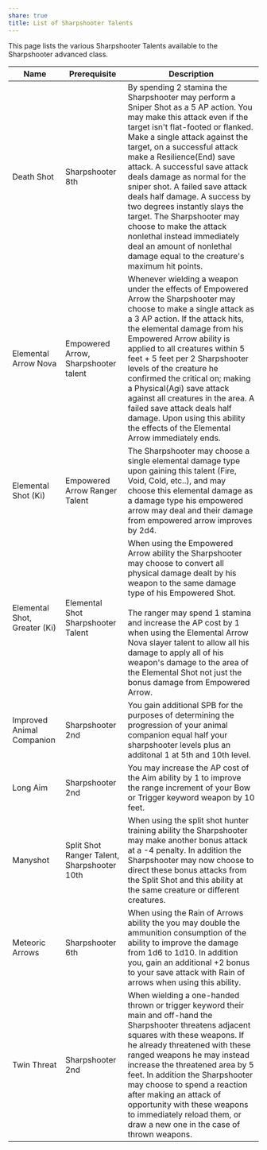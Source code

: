 ```yaml
---
share: true
title: List of Sharpshooter Talents
---
```

This page lists the various Sharpshooter Talents available to the Sharpshooter advanced class.

| Name                         | Prerequisite                                | Description                                                                                                                                                                                                                                                                                                                                                                                                                                                                                                                                                                                    |
| ---------------------------- | ------------------------------------------- | ---------------------------------------------------------------------------------------------------------------------------------------------------------------------------------------------------------------------------------------------------------------------------------------------------------------------------------------------------------------------------------------------------------------------------------------------------------------------------------------------------------------------------------------------------------------------------------------------- |
| Death Shot                   | Sharpshooter 8th                            | By spending 2 stamina the Sharpshooter may perform a Sniper Shot as a 5 AP action. You may make this attack even if the target isn't flat-footed or flanked. Make a single attack against the target, on a successful attack make a Resilience(End) save attack. A successful save attack deals damage as normal for the sniper shot. A failed save attack deals half damage. A success by two degrees instantly slays the target. The Sharpshooter may choose to make the attack nonlethal instead immediately deal an amount of nonlethal damage equal to the creature's maximum hit points. |
| Elemental Arrow Nova         | Empowered Arrow, Sharpshooter talent        | Whenever wielding a weapon under the effects of Empowered Arrow the Sharpshooter may choose to make a single attack as a 3 AP action. If the attack hits, the elemental damage from his Empowered Arrow ability is applied to all creatures within 5 feet + 5 feet per 2 Sharpshooter levels of the creature he confirmed the critical on; making a Physical(Agi) save attack against all creatures in the area. A failed save attack deals half damage. Upon using this ability the effects of the Elemental Arrow immediately ends.                                                          |
| Elemental Shot (Ki)          | Empowered Arrow Ranger Talent               | The Sharpshooter may choose a single elemental damage type upon gaining this talent (Fire, Void, Cold, etc..), and may choose this elemental damage as a damage type his empowered arrow may deal and their damage from empowered arrow improves by 2d4.                                                                                                                                                                                                                                                                                                                                       |
| Elemental Shot, Greater (Ki) | Elemental Shot Sharpshooter Talent          | When using the Empowered Arrow ability the Sharpshooter may choose to convert all physical damage dealt by his weapon to the same damage type of his Empowered Shot.<br><br>The ranger may spend 1 stamina and increase the AP cost by 1 when using the Elemental Arrow Nova slayer talent to allow all his damage to apply all of his weapon's damage to the area of the Elemental Shot not just the bonus damage from Empowered Arrow.                                                                                                                                                       |
| Improved Animal Companion    | Sharpshooter 2nd                            | You gain additional SPB for the purposes of determining the progression of your animal companion equal half your sharpshooter levels plus an additonal 1 at 5th and 10th level.                                                                                                                                                                                                                                                                                                                                                                                                                |
| Long Aim                     | Sharpshooter 2nd                            | You may increase the AP cost of the Aim ability by 1 to improve the range increment of your Bow or Trigger keyword weapon by 10 feet.                                                                                                                                                                                                                                                                                                                                                                                                                                                          |
| Manyshot                     | Split Shot Ranger Talent, Sharpshooter 10th | When using the split shot hunter training ability the Sharpshooter may make another bonus attack at a -4 penalty. In addition the Sharpshooter may now choose to direct these bonus attacks from the Split Shot and this ability at the same creature or different creatures.                                                                                                                                                                                                                                                                                                                  |
| Meteoric Arrows              | Sharpshooter 6th                            | When using the Rain of Arrows ability the you may double the ammunition consumption of the ability to improve the damage from 1d6 to 1d10. In addition you, gain an additional +2 bonus to your save attack with Rain of arrows when using this ability.                                                                                                                                                                                                                                                                                                                                       |
| Twin Threat                  | Sharpshooter 2nd                            | When wielding a one-handed thrown or trigger keyword their main and off-hand the Sharpshooter threatens adjacent squares with these weapons. If he already threatened with these ranged weapons he may instead increase the threatened area by 5 feet. In addition the Sharpshooter may choose to spend a reaction after making an attack of opportunity with these weapons to immediately reload them, or draw a new one in the case of thrown weapons.                                                                                                                                       |
